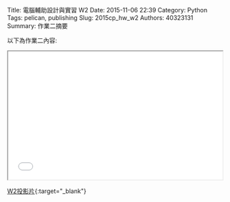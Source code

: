 Title: 電腦輔助設計與實習  W2
Date: 2015-11-06 22:39
Category: Python
Tags: pelican, publishing
Slug: 2015cp_hw_w2
Authors: 40323131
Summary: 作業二摘要

以下為作業二內容:

<iframe src="40323131_cp_w2_p.html" width="500" height="300"></iframe>

[W2投影片](40323131_cp_w2_p.html){:target="_blank"}




